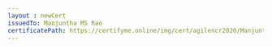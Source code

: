 ```yaml
--- 
layout : newCert 
issuedTo: Manjuntha MS Rao 
certificatePath: https://certifyme.online/img/cert/agilencr2020/ManjunthaMSRao_acff3.png
--- 
```

